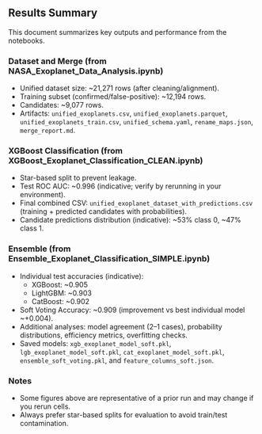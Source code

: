 ## Results Summary

This document summarizes key outputs and performance from the notebooks.

### Dataset and Merge (from NASA_Exoplanet_Data_Analysis.ipynb)
- Unified dataset size: ~21,271 rows (after cleaning/alignment).
- Training subset (confirmed/false-positive): ~12,194 rows.
- Candidates: ~9,077 rows.
- Artifacts: `unified_exoplanets.csv`, `unified_exoplanets.parquet`, `unified_exoplanets_train.csv`, `unified_schema.yaml`, `rename_maps.json`, `merge_report.md`.

### XGBoost Classification (from XGBoost_Exoplanet_Classification_CLEAN.ipynb)
- Star-based split to prevent leakage.
- Test ROC AUC: ~0.996 (indicative; verify by rerunning in your environment).
- Final combined CSV: `unified_exoplanet_dataset_with_predictions.csv` (training + predicted candidates with probabilities).
- Candidate predictions distribution (indicative): ~53% class 0, ~47% class 1.

### Ensemble (from Ensemble_Exoplanet_Classification_SIMPLE.ipynb)
- Individual test accuracies (indicative):
  - XGBoost: ~0.905
  - LightGBM: ~0.903
  - CatBoost: ~0.902
- Soft Voting Accuracy: ~0.909 (improvement vs best individual model ~+0.004).
- Additional analyses: model agreement (2–1 cases), probability distributions, efficiency metrics, overfitting checks.
- Saved models: `xgb_exoplanet_model_soft.pkl`, `lgb_exoplanet_model_soft.pkl`, `cat_exoplanet_model_soft.pkl`, `ensemble_soft_voting.pkl`, and `feature_columns_soft.json`.

### Notes
- Some figures above are representative of a prior run and may change if you rerun cells.
- Always prefer star-based splits for evaluation to avoid train/test contamination.


